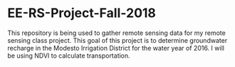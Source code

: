 # EE-RS-Project-Fall-2018
This repository is being used to gather remote sensing data for my remote sensing class project. This goal of this project is to determine groundwater recharge in the Modesto Irrigation District for the water year of 2016. I will be using NDVI to calculate transportation. 
